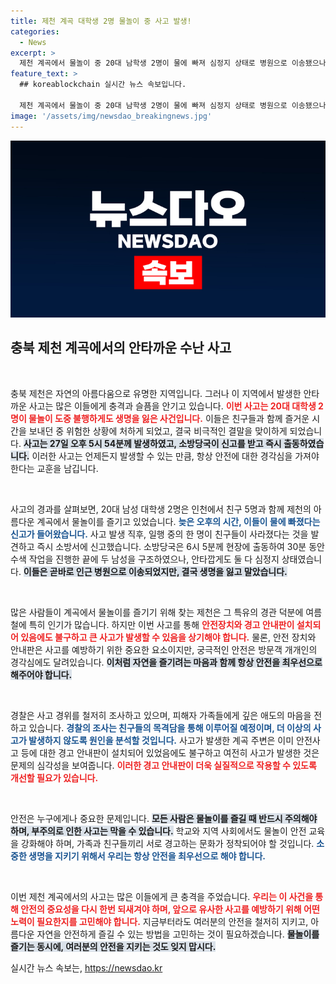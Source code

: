 ```yaml
---
title: 제천 계곡 대학생 2명 물놀이 중 사고 발생!
categories:
  - News
excerpt: >
  제천 계곡에서 물놀이 중 20대 남학생 2명이 물에 빠져 심정지 상태로 병원으로 이송됐으나 안타깝게도 사망했다. 친구들과의 즐거운 시간을 보내던 이들은 안전 경고판이 있는 장소에서 변을 당해, 사고 경위가 밝혀질 예정이다.
feature_text: >
  ## koreablockchain 실시간 뉴스 속보입니다.

  제천 계곡에서 물놀이 중 20대 남학생 2명이 물에 빠져 심정지 상태로 병원으로 이송됐으나 안타깝게도 사망했다. 친구들과의 즐거운 시간을 보내던 이들은 안전 경고판이 있는 장소에서 변을 당해, 사고 경위가 밝혀질 예정이다.
image: '/assets/img/newsdao_breakingnews.jpg'
---
```


<p><img src="/assets/img/newsdao_breakingnews.jpg" alt="koreablockchain 속보" /></p>

<h2 data-ke-size="size26">충북 제천 계곡에서의 안타까운 수난 사고</h2>

<p data-ke-size="size16">&nbsp;</p>

<p>충북 제천은 자연의 아름다움으로 유명한 지역입니다. 그러나 이 지역에서 발생한 안타까운 사고는 많은 이들에게 충격과 슬픔을 안기고 있습니다. <b><span style="color: #ee2323;">이번 사고는 20대 대학생 2명이 물놀이 도중 불행하게도 생명을 잃은 사건입니다.</span></b> 이들은 친구들과 함께 즐거운 시간을 보내던 중 위험한 상황에 처하게 되었고, 결국 비극적인 결말을 맞이하게 되었습니다. <b><span style="background-color: #21538527;">사고는 27일 오후 5시 54분께 발생하였고, 소방당국이 신고를 받고 즉시 출동하였습니다.</span></b> 이러한 사고는 언제든지 발생할 수 있는 만큼, 항상 안전에 대한 경각심을 가져야 한다는 교훈을 남깁니다.</p>

<p data-ke-size="size16">&nbsp;</p>

<p>사고의 경과를 살펴보면, 20대 남성 대학생 2명은 인천에서 친구 5명과 함께 제천의 아름다운 계곡에서 물놀이를 즐기고 있었습니다. <b><span style="color: #1a5490;">늦은 오후의 시간, 이들이 물에 빠졌다는 신고가 들어왔습니다.</span></b> 사고 발생 직후, 일행 중의 한 명이 친구들이 사라졌다는 것을 발견하고 즉시 소방서에 신고했습니다. 소방당국은 6시 5분께 현장에 출동하여 30분 동안 수색 작업을 진행한 끝에 두 남성을 구조하였으나, 안타깝게도 둘 다 심정지 상태였습니다. <b><span style="background-color: #21538527;">이들은 곧바로 인근 병원으로 이송되었지만, 결국 생명을 잃고 말았습니다.</span></b></p>

<p data-ke-size="size16">&nbsp;</p>

<p>많은 사람들이 계곡에서 물놀이를 즐기기 위해 찾는 제천은 그 특유의 경관 덕분에 여름철에 특히 인기가 많습니다. 하지만 이번 사고를 통해 <b><span style="color: #ee2323;">안전장치와 경고 안내판이 설치되어 있음에도 불구하고 큰 사고가 발생할 수 있음을 상기해야 합니다.</span></b> 물론, 안전 장치와 안내판은 사고를 예방하기 위한 중요한 요소이지만, 궁극적인 안전은 방문객 개개인의 경각심에도 달려있습니다. <b><span style="background-color: #21538527;">이처럼 자연을 즐기려는 마음과 함께 항상 안전을 최우선으로 해주어야 합니다.</span></b></p>

<p data-ke-size="size16">&nbsp;</p>

<p>경찰은 사고 경위를 철저히 조사하고 있으며, 피해자 가족들에게 깊은 애도의 마음을 전하고 있습니다. <b><span style="color: #1a5490;">경찰의 조사는 친구들의 목격담을 통해 이루어질 예정이며, 더 이상의 사고가 발생하지 않도록 원인을 분석할 것입니다.</span></b> 사고가 발생한 계곡 주변은 이미 안전사고 등에 대한 경고 안내판이 설치되어 있었음에도 불구하고 여전히 사고가 발생한 것은 문제의 심각성을 보여줍니다. <b><span style="color: #ee2323;">이러한 경고 안내판이 더욱 실질적으로 작용할 수 있도록 개선할 필요가 있습니다.</span></b></p>

<p data-ke-size="size16">&nbsp;</p>

<p>안전은 누구에게나 중요한 문제입니다. <b><span style="background-color: #21538527;">모든 사람은 물놀이를 즐길 때 반드시 주의해야 하며, 부주의로 인한 사고는 막을 수 있습니다.</span></b> 학교와 지역 사회에서도 물놀이 안전 교육을 강화해야 하며, 가족과 친구들끼리 서로 경고하는 문화가 정착되어야 할 것입니다. <b><span style="color: #1a5490;">소중한 생명을 지키기 위해서 우리는 항상 안전을 최우선으로 해야 합니다.</span></b></p>

<p data-ke-size="size16">&nbsp;</p>

<p>이번 제천 계곡에서의 사고는 많은 이들에게 큰 충격을 주었습니다. <b><span style="color: #ee2323;">우리는 이 사건을 통해 안전의 중요성을 다시 한번 되새겨야 하며, 앞으로 유사한 사고를 예방하기 위해 어떤 노력이 필요한지를 고민해야 합니다.</span></b> 지금부터라도 여러분의 안전을 철저히 지키고, 아름다운 자연을 안전하게 즐길 수 있는 방법을 고민하는 것이 필요하겠습니다. <b><span style="background-color: #21538527;">물놀이를 즐기는 동시에, 여러분의 안전을 지키는 것도 잊지 맙시다.</span></b></p>
실시간 뉴스 속보는, <a href="https://newsdao.kr" rel="dofollow">https://newsdao.kr</a>


